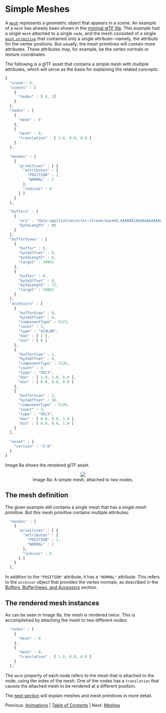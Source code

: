 
# Simple Meshes

A [`mesh`](https://www.khronos.org/registry/glTF/specs/2.0/glTF-2.0.html#reference-mesh) represents a geometric object that appears in a scene. An example of a `mesh` has already been shown in the [minimal glTF file](gltfTutorial_003_MinimalGltfFile.md). This example had a single `mesh` attached to a single `node`, and the mesh consisted of a single [`mesh.primitive`](https://www.khronos.org/registry/glTF/specs/2.0/glTF-2.0.html#reference-mesh-primitive) that contained only a single attribute&mdash;namely, the attribute for the vertex positions. But usually, the mesh primitives will contain more attributes. These attributes may, for example, be the vertex normals or texture coordinates.

The following is a glTF asset that contains a simple mesh with multiple attributes, which will serve as the basis for explaining the related concepts:

```javascript
{
  "scene": 0,
  "scenes" : [
    {
      "nodes" : [ 0, 1]
    }
  ],
  "nodes" : [
    {
      "mesh" : 0
    },
    {
      "mesh" : 0,
      "translation" : [ 1.0, 0.0, 0.0 ]
    }
  ],
  
  "meshes" : [
    {
      "primitives" : [ {
        "attributes" : {
          "POSITION" : 1,
          "NORMAL" : 2
        },
        "indices" : 0
      } ]
    }
  ],

  "buffers" : [
    {
      "uri" : "data:application/octet-stream;base64,AAABAAIAAAAAAAAAAAAAAAAAAAAAAIA/AAAAAAAAAAAAAAAAAACAPwAAAAAAAAAAAAAAAAAAgD8AAAAAAAAAAAAAgD8AAAAAAAAAAAAAgD8=",
      "byteLength" : 80
    }
  ],
  "bufferViews" : [
    {
      "buffer" : 0,
      "byteOffset" : 0,
      "byteLength" : 6,
      "target" : 34963
    },
    {
      "buffer" : 0,
      "byteOffset" : 8,
      "byteLength" : 72,
      "target" : 34962
    }
  ],
  "accessors" : [
    {
      "bufferView" : 0,
      "byteOffset" : 0,
      "componentType" : 5123,
      "count" : 3,
      "type" : "SCALAR",
      "max" : [ 2 ],
      "min" : [ 0 ]
    },
    {
      "bufferView" : 1,
      "byteOffset" : 0,
      "componentType" : 5126,
      "count" : 3,
      "type" : "VEC3",
      "max" : [ 1.0, 1.0, 0.0 ],
      "min" : [ 0.0, 0.0, 0.0 ]
    },
    {
      "bufferView" : 1,
      "byteOffset" : 36,
      "componentType" : 5126,
      "count" : 3,
      "type" : "VEC3",
      "max" : [ 0.0, 0.0, 1.0 ],
      "min" : [ 0.0, 0.0, 1.0 ]
    }
  ],
  
  "asset" : {
    "version" : "2.0"
  }
}
```

Image 8a shows the rendered glTF asset.

<p align="center">
<img src="/images/simpleMeshes.png" /><br>
<a name="simpleMeshes-png"></a>Image 8a: A simple mesh, attached to two nodes.
</p>


## The mesh definition

The given example still contains a single mesh that has a single mesh primitive. But this mesh primitive contains multiple attributes:

```javascript
  "meshes" : [
    {
      "primitives" : [ {
        "attributes" : {
          "POSITION" : 1,
          "NORMAL" : 2
        },
        "indices" : 0
      } ]
    }
  ],
```

In addition to the `"POSITION"` attribute, it has a `"NORMAL"` attribute. This refers to the `accessor` object that provides the vertex normals, as described in the [Buffers, BufferViews, and Accessors](gltfTutorial_005_BuffersBufferViewsAccessors.md) section.


## The rendered mesh instances

As can be seen in Image 8a, the mesh is rendered *twice*. This is accomplished by attaching the mesh to two different nodes:

```javascript
  "nodes" : [
    {
      "mesh" : 0
    },
    {
      "mesh" : 0,
      "translation" : [ 1.0, 0.0, 0.0 ]
    }
  ],
```

The `mesh` property of each node refers to the mesh that is attached to the node, using the index of the mesh. One of the nodes has a `translation` that causes the attached mesh to be rendered at a different position. 

The [next section](gltfTutorial_009_Meshes.md) will explain meshes and mesh primitives in more detail.



Previous: [Animations](gltfTutorial_007_Animations.md) | [Table of Contents](README.md) | Next: [Meshes](gltfTutorial_009_Meshes.md)
